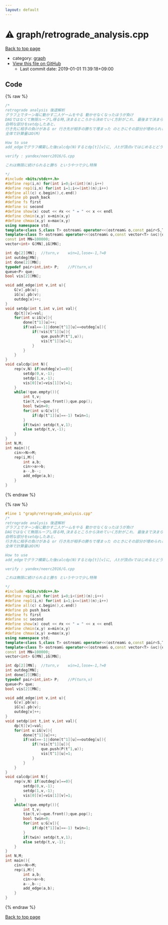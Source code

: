 ```yaml
---
layout: default
---
```


<!-- mathjax config similar to math.stackexchange -->
<script type="text/javascript" async
  src="https://cdnjs.cloudflare.com/ajax/libs/mathjax/2.7.5/MathJax.js?config=TeX-MML-AM_CHTML">
</script>
<script type="text/x-mathjax-config">
  MathJax.Hub.Config({
    TeX: { equationNumbers: { autoNumber: "AMS" }},
    tex2jax: {
      inlineMath: [ ['$','$'] ],
      processEscapes: true
    },
    "HTML-CSS": { matchFontHeight: false },
    displayAlign: "left",
    displayIndent: "2em"
  });
</script>

<script type="text/javascript" src="https://cdnjs.cloudflare.com/ajax/libs/jquery/3.4.1/jquery.min.js"></script>
<script src="https://cdn.jsdelivr.net/npm/jquery-balloon-js@1.1.2/jquery.balloon.min.js" integrity="sha256-ZEYs9VrgAeNuPvs15E39OsyOJaIkXEEt10fzxJ20+2I=" crossorigin="anonymous"></script>
<script type="text/javascript" src="../../assets/js/copy-button.js"></script>
<link rel="stylesheet" href="../../assets/css/copy-button.css" />


# :warning: graph/retrograde_analysis.cpp

<a href="../../index.html">Back to top page</a>

* category: <a href="../../index.html#f8b0b924ebd7046dbfa85a856e4682c8">graph</a>
* <a href="{{ site.github.repository_url }}/blob/master/graph/retrograde_analysis.cpp">View this file on GitHub</a>
    - Last commit date: 2019-01-01 11:39:18+09:00




## Code

<a id="unbundled"></a>
{% raw %}
```cpp
/*
retrograde analysis 後退解析
グラフ上でターン毎に動かす二人ゲームをやる 動かせなくなったほうが負け
DAGではなくて無限ループし得る時,決まるところから決めていく方針がこれ. 最後まで決まらないと無限に続いて引き分け.
自明な部分をsetdpしたあと、
行き先に相手の負けがある or 行き先が相手の勝ちで埋まった のときにその部分が埋められるのでqueueに入れる.
全体で計算量はO(M)

How to use
add_edgeでグラフ構築した後calcdp(N)するとdp[t][v]に, 人tが頂点vではじめるとどうなるか が入る

verify : yandex/neerc2016/G.cpp

これは無限に続けられると勝ち というやつで少し特殊

*/
#include <bits/stdc++.h>
#define rep(i,n) for(int i=0;i<(int)(n);i++)
#define rep1(i,n) for(int i=1;i<=(int)(n);i++)
#define all(c) c.begin(),c.end()
#define pb push_back
#define fs first
#define sc second
#define show(x) cout << #x << " = " << x << endl
#define chmin(x,y) x=min(x,y)
#define chmax(x,y) x=max(x,y)
using namespace std;
template<class S,class T> ostream& operator<<(ostream& o,const pair<S,T> &p){return o<<"("<<p.fs<<","<<p.sc<<")";}
template<class T> ostream& operator<<(ostream& o,const vector<T> &vc){o<<"sz = "<<vc.size()<<endl<<"[";for(const T& v:vc) o<<v<<",";o<<"]";return o;}
const int MN=100000;
vector<int> G[MN],iG[MN];

int dp[2][MN];	//turn,v	win=1,lose=-1,?=0
int outdeg[MN];
int done[2][MN];
typedef pair<int,int> P;	//P(turn,v)
queue<P> que;
bool vis[2][MN];

void add_edge(int v,int u){
	G[v].pb(u);
	iG[u].pb(v);
	outdeg[v]++;
}
void setdp(int t,int v,int val){
	dp[t][v]=val;
	for(int u:iG[v]){
		done[t^1][u]++;
		if(val==-1||done[t^1][u]==outdeg[u]){
			if(!vis[t^1][u]){
				que.push(P(t^1,u));
				vis[t^1][u]=1;
			}
		}
	}
}
void calcdp(int N){
	rep(v,N) if(outdeg[v]==0){
		setdp(0,v,-1);
		setdp(1,v,-1);
		vis[0][v]=vis[1][v]=1;
	}
	while(!que.empty()){
		int t,v;
		tie(t,v)=que.front();que.pop();
		bool twin=0;
		for(int u:G[v]){
			if(dp[t^1][u]==-1) twin=1;
		}
		if(twin) setdp(t,v,1);
		else setdp(t,v,-1);
	}
}
int N,M;
int main(){
	cin>>N>>M;
	rep(i,M){
		int a,b;
		cin>>a>>b;
		a--,b--;
		add_edge(a,b);
	}
}

```
{% endraw %}

<a id="bundled"></a>
{% raw %}
```cpp
#line 1 "graph/retrograde_analysis.cpp"
/*
retrograde analysis 後退解析
グラフ上でターン毎に動かす二人ゲームをやる 動かせなくなったほうが負け
DAGではなくて無限ループし得る時,決まるところから決めていく方針がこれ. 最後まで決まらないと無限に続いて引き分け.
自明な部分をsetdpしたあと、
行き先に相手の負けがある or 行き先が相手の勝ちで埋まった のときにその部分が埋められるのでqueueに入れる.
全体で計算量はO(M)

How to use
add_edgeでグラフ構築した後calcdp(N)するとdp[t][v]に, 人tが頂点vではじめるとどうなるか が入る

verify : yandex/neerc2016/G.cpp

これは無限に続けられると勝ち というやつで少し特殊

*/
#include <bits/stdc++.h>
#define rep(i,n) for(int i=0;i<(int)(n);i++)
#define rep1(i,n) for(int i=1;i<=(int)(n);i++)
#define all(c) c.begin(),c.end()
#define pb push_back
#define fs first
#define sc second
#define show(x) cout << #x << " = " << x << endl
#define chmin(x,y) x=min(x,y)
#define chmax(x,y) x=max(x,y)
using namespace std;
template<class S,class T> ostream& operator<<(ostream& o,const pair<S,T> &p){return o<<"("<<p.fs<<","<<p.sc<<")";}
template<class T> ostream& operator<<(ostream& o,const vector<T> &vc){o<<"sz = "<<vc.size()<<endl<<"[";for(const T& v:vc) o<<v<<",";o<<"]";return o;}
const int MN=100000;
vector<int> G[MN],iG[MN];

int dp[2][MN];	//turn,v	win=1,lose=-1,?=0
int outdeg[MN];
int done[2][MN];
typedef pair<int,int> P;	//P(turn,v)
queue<P> que;
bool vis[2][MN];

void add_edge(int v,int u){
	G[v].pb(u);
	iG[u].pb(v);
	outdeg[v]++;
}
void setdp(int t,int v,int val){
	dp[t][v]=val;
	for(int u:iG[v]){
		done[t^1][u]++;
		if(val==-1||done[t^1][u]==outdeg[u]){
			if(!vis[t^1][u]){
				que.push(P(t^1,u));
				vis[t^1][u]=1;
			}
		}
	}
}
void calcdp(int N){
	rep(v,N) if(outdeg[v]==0){
		setdp(0,v,-1);
		setdp(1,v,-1);
		vis[0][v]=vis[1][v]=1;
	}
	while(!que.empty()){
		int t,v;
		tie(t,v)=que.front();que.pop();
		bool twin=0;
		for(int u:G[v]){
			if(dp[t^1][u]==-1) twin=1;
		}
		if(twin) setdp(t,v,1);
		else setdp(t,v,-1);
	}
}
int N,M;
int main(){
	cin>>N>>M;
	rep(i,M){
		int a,b;
		cin>>a>>b;
		a--,b--;
		add_edge(a,b);
	}
}

```
{% endraw %}

<a href="../../index.html">Back to top page</a>

